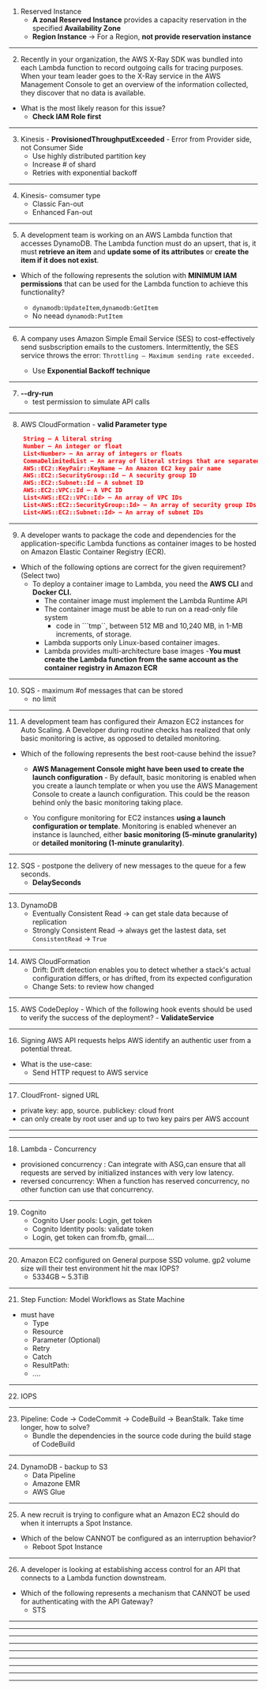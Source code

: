 1. Reserved Instance
    - **A zonal Reserved Instance** provides a capacity reservation in the specified **Availability Zone**
    - **Region Instance** -> For a Region, **not provide reservation instance**

----------------------------------------------------------------------------------------------------------------------

2. Recently in your organization, the AWS X-Ray SDK was bundled into each Lambda function to record outgoing calls for tracing purposes. When your team leader goes to the X-Ray service in the AWS Management Console to get an overview of the information collected, they discover that no data is available.

- What is the most likely reason for this issue?
    - **Check IAM Role first**
----------------------------------------------------------------------------------------------------------------------
3. Kinesis - **ProvisionedThroughputExceeded** - Error from Provider side, not Consumer Side
    - Use highly distributed partition key
    - Increase # of shard
    - Retries with exponential backoff
----------------------------------------------------------------------------------------------------------------------
4. Kinesis- comsumer type
    - Classic Fan-out
    - Enhanced Fan-out
----------------------------------------------------------------------------------------------------------------------
5. A development team is working on an AWS Lambda function that accesses DynamoDB. The Lambda function must do an upsert, that is, it must **retrieve an item** and **update some of its attributes** or **create the item if it does not exist**.

- Which of the following represents the solution with **MINIMUM IAM permissions** that can be used for the Lambda function to achieve this functionality?

    - ``dynamodb:UpdateItem``,``dynamodb:GetItem``
    - No neead ``dynamodb:PutItem`` 
----------------------------------------------------------------------------------------------------------------------
6. A company uses Amazon Simple Email Service (SES) to cost-effectively send susbscription emails to the customers. Intermittently, the SES service throws the error: ``Throttling – Maximum sending rate exceeded.``

    - Use **Exponential Backoff technique**

----------------------------------------------------------------------------------------------------------------------
7. **--dry-run**
    - test permission to simulate API calls

----------------------------------------------------------------------------------------------------------------------
8. AWS CloudFormation - **valid Parameter type**
```json
    String – A literal string
    Number – An integer or float
    List<Number> – An array of integers or floats
    CommaDelimitedList – An array of literal strings that are separated by commas
    AWS::EC2::KeyPair::KeyName – An Amazon EC2 key pair name
    AWS::EC2::SecurityGroup::Id – A security group ID
    AWS::EC2::Subnet::Id – A subnet ID
    AWS::EC2::VPC::Id – A VPC ID
    List<AWS::EC2::VPC::Id> – An array of VPC IDs
    List<AWS::EC2::SecurityGroup::Id> – An array of security group IDs
    List<AWS::EC2::Subnet::Id> – An array of subnet IDs
```
----------------------------------------------------------------------------------------------------------------------
9. A developer wants to package the code and dependencies for the application-specific Lambda functions as container images to be hosted on Amazon Elastic Container Registry (ECR).

- Which of the following options are correct for the given requirement? (Select two)
    - To deploy a container image to Lambda, you need the **AWS CLI** and **Docker CLI.**
        - The container image must implement the Lambda Runtime API
        - The container image must be able to run on a read-only file system
            - code in ```tmp\``, between 512 MB and 10,240 MB, in 1-MB increments, of storage.
        - Lambda supports only Linux-based container images.
        - Lambda provides multi-architecture base images
        -**You must create the Lambda function from the same account as the container registry in Amazon ECR** 

----------------------------------------------------------------------------------------------------------------------
10. SQS - maximum #of messages that can be stored
    - no limit
----------------------------------------------------------------------------------------------------------------------
11. A development team has configured their Amazon EC2 instances for Auto Scaling. A Developer during routine checks has realized that only basic monitoring is active, as opposed to detailed monitoring.

- Which of the following represents the best root-cause behind the issue?
    - **AWS Management Console might have been used to create the launch configuration** - By default, basic monitoring is enabled when you create a launch template or when you use the AWS Management Console to create a launch configuration. This could be the reason behind only the basic monitoring taking place.

    - You configure monitoring for EC2 instances **using a launch configuration or template**. Monitoring is enabled whenever an instance is launched, either **basic monitoring (5-minute granularity)** or **detailed monitoring (1-minute granularity)**.
-----------------------------------------------------------------------------------------------------------------------
12. SQS -  postpone the delivery of new messages to the queue for a few seconds.
    - **DelaySeconds**

---------------------------------------------------------------------------------------------------------------------
13. DynamoDB
    - Eventually Consistent Read -> can get stale data because of replication
    - Strongly Consistent Read -> always get the lastest data, set ``ConsistentRead`` -> ``True``
----------------------------------------------------------------------------------------------------------------------
14. AWS CloudFormation
    - Drift: Drift detection enables you to detect whether a stack's actual configuration differs, or has drifted, from its expected configuration
    - Change Sets: to review how changed
----------------------------------------------------------------------------------------------------------------------
15.  AWS CodeDeploy - Which of the following hook events should be used to verify the success of the deployment?
    - **ValidateService**
-----------------------------------------------------------------------------------------------------------------------
16. Signing AWS API requests helps AWS identify an authentic user from a potential threat.
- What is the use-case:
    - Send HTTP request to AWS service
---------------------------------------------------------------------------------------------------------------------
17. CloudFront- signed URL
- private key: app, source. publickey: cloud front
- can only create by root user and up to two key pairs per AWS account
----------------------------------------------------------------------------------------------------------------------

----------------------------------------------------------------------------------------------------------------------
18. Lambda - Concurrency
- provisioned concurrency : Can integrate with ASG,can ensure that all requests are served by initialized instances with very low latency.
- reversed concurrency: When a function has reserved concurrency, no other function can use that concurrency.
-----------------------------------------------------------------------------------------------------------------------
19. Cognito
    - Cognito User pools: Login, get token
    - Cognito Identity pools: validate token
    * Login, get token can from:fb, gmail....
---------------------------------------------------------------------------------------------------------------------
20. Amazon EC2 configured on General purpose SSD volume. gp2 volume size will their test environment hit the max IOPS?
    - 5334GB ~ 5.3TiB
----------------------------------------------------------------------------------------------------------------------
21. Step Function: Model Workflows as State Machine
- must have
    - Type
    - Resource
    - Parameter (Optional)
    - Retry
    - Catch
    - ResultPath: 
    - ....

----------------------------------------------------------------------------------------------------------------------
22. IOPS
-----------------------------------------------------------------------------------------------------------------------
23. Pipeline: Code -> CodeCommit -> CodeBuild -> BeanStalk. Take time longer, how to solve?
    - Bundle the dependencies in the source code during the build stage of CodeBuild
---------------------------------------------------------------------------------------------------------------------
24. DynamoDB - backup to S3
    - Data Pipeline
    - Amazone EMR
    - AWS Glue

----------------------------------------------------------------------------------------------------------------------
25. A new recruit is trying to configure what an Amazon EC2 should do when it interrupts a Spot Instance.

- Which of the below CANNOT be configured as an interruption behavior?
    - Reboot Spot Instance
----------------------------------------------------------------------------------------------------------------------
26. A developer is looking at establishing access control for an API that connects to a Lambda function downstream.

- Which of the following represents a mechanism that CANNOT be used for authenticating with the API Gateway?
    - STS
-----------------------------------------------------------------------------------------------------------------------

---------------------------------------------------------------------------------------------------------------------

----------------------------------------------------------------------------------------------------------------------

----------------------------------------------------------------------------------------------------------------------

----------------------------------------------------------------------------------------------------------------------

----------------------------------------------------------------------------------------------------------------------

----------------------------------------------------------------------------------------------------------------------

-----------------------------------------------------------------------------------------------------------------------

---------------------------------------------------------------------------------------------------------------------

